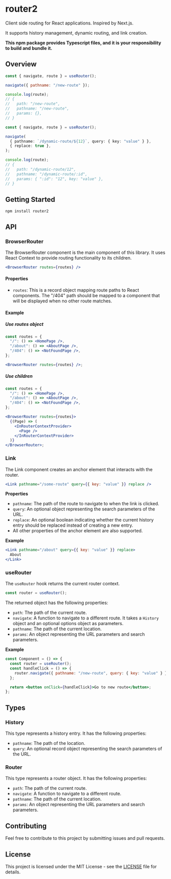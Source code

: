 # router2

Client side routing for React applications. Inspired by Next.js.

It supports history management, dynamic routing, and link creation.

**This npm package provides Typescript files, and it is your responsibility to build and bundle it.**

## Overview

```js
const { navigate, route } = useRouter();

navigate({ pathname: "/new-route" });

console.log(route);
// {
//   path: "/new-route",
//   pathname: "/new-route",
//   params: {},
// }
```

```ts
const { navigate, route } = useRouter();

navigate(
  { pathname: `/dynamic-route/${12}`, query: { key: "value" } },
  { replace: true },
);

console.log(route);
// {
//   path: "/dynamic-route/12",
//   pathname: "/dynamic-route/:id",
//   params: { ":id": "12", key: "value" },
// }
```

## Getting Started

```
npm install router2
```

## API

### BrowserRouter

The BrowserRouter component is the main component of this library. It uses React Context to provide routing functionality to its children.

```jsx
<BrowserRouter routes={routes} />
```

#### Properties

- `routes`: This is a record object mapping route paths to React components. The "/404" path should be mapped to a component that will be displayed when no other route matches.

#### Example

##### Use routes object

```jsx
const routes = {
  "/": () => <HomePage />,
  "/about": () => <AboutPage />,
  "/404": () => <NotFoundPage />,
};

<BrowserRouter routes={routes} />;
```

##### Use children

```jsx
const routes = {
  "/": () => <HomePage />,
  "/about": () => <AboutPage />,
  "/404": () => <NotFoundPage />,
};

<BrowserRouter routes={routes}>
  {(Page) => (
    <InRouterContextProvider>
      <Page />
    </InRouterContextProvider>
  )}
</BrowserRouter>;
```

### Link

The Link component creates an anchor element that interacts with the router.

```jsx
<Link pathname="/some-route" query={{ key: "value" }} replace />
```

**Properties**

- `pathname`: The path of the route to navigate to when the link is clicked.
- `query`: An optional object representing the search parameters of the URL.
- `replace`: An optional boolean indicating whether the current history entry should be replaced instead of creating a new entry.
- All other properties of the anchor element are also supported.

**Example**

```jsx
<Link pathname="/about" query={{ key: "value" }} replace>
  About
</Link>
```

### useRouter

The `useRouter` hook returns the current router context.

```jsx
const router = useRouter();
```

The returned object has the following properties:

- `path`: The path of the current route.
- `navigate`: A function to navigate to a different route. It takes a `History` object and an optional options object as parameters.
- `pathname`: The path of the current location.
- `params`: An object representing the URL parameters and search parameters.

**Example**

```jsx
const Component = () => {
  const router = useRouter();
  const handleClick = () => {
    router.navigate({ pathname: "/new-route", query: { key: "value" } });
  };

  return <button onClick={handleClick}>Go to new route</button>;
};
```

## Types

### History

This type represents a history entry. It has the following properties:

- `pathname`: The path of the location.
- `query`: An optional record object representing the search parameters of the URL.

### Router

This type represents a router object. It has the following properties:

- `path`: The path of the current route.
- `navigate`: A function to navigate to a different route.
- `pathname`: The path of the current location.
- `params`: An object representing the URL parameters and search parameters.

## Contributing

Feel free to contribute to this project by submitting issues and pull requests.

## License

This project is licensed under the MIT License - see the [LICENSE](LICENSE) file for details.
